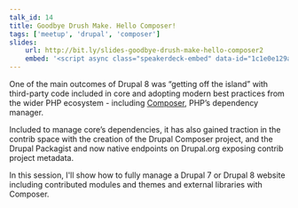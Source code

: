 ```yaml
---
talk_id: 14
title: Goodbye Drush Make. Hello Composer!
tags: ['meetup', 'drupal', 'composer']
slides:
    url: http://bit.ly/slides-goodbye-drush-make-hello-composer2
    embed: '<script async class="speakerdeck-embed" data-id="1c1e0e129ab34816bd4c4edb5f6642c2" data-ratio="1.37081659973226" src="//speakerdeck.com/assets/embed.js"></script>'
---
```

One of the main outcomes of Drupal 8 was “getting off the island” with third-party code included in core and adopting modern best practices from the wider PHP ecosystem - including [Composer][1], PHP’s dependency manager.

Included to manage core’s dependencies, it has also gained traction in the contrib space with the creation of the Drupal Composer project, and the Drupal Packagist and now native endpoints on Drupal.org exposing contrib project metadata.

In this session, I'll show how to fully manage a Drupal 7 or Drupal 8 website including contributed modules and themes and external libraries with Composer.

[1]: https://getcomposer.org

